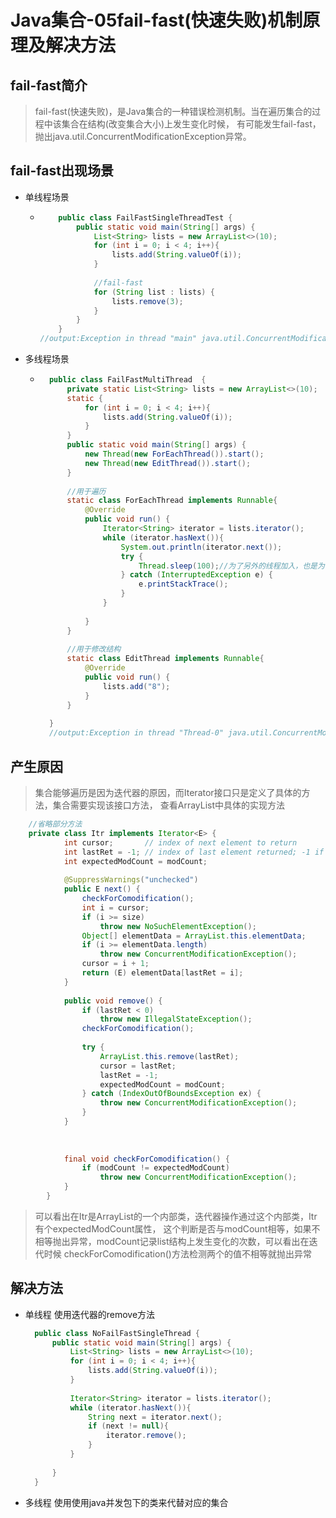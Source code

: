 # Java集合-05fail-fast(快速失败)机制原理及解决方法

## fail-fast简介
> fail-fast(快速失败)，是Java集合的一种错误检测机制。当在遍历集合的过程中该集合在结构(改变集合大小)上发生变化时候，
有可能发生fail-fast，抛出java.util.ConcurrentModificationException异常。

## fail-fast出现场景
- 单线程场景
  - ```java
        public class FailFastSingleThreadTest {
            public static void main(String[] args) {
                List<String> lists = new ArrayList<>(10);
                for (int i = 0; i < 4; i++){
                    lists.add(String.valueOf(i));
                }
        
                //fail-fast
                for (String list : lists) {
                    lists.remove(3);
                }
            }
        }
    //output:Exception in thread "main" java.util.ConcurrentModificationException
    ```
- 多线程场景
    - ```java
        public class FailFastMultiThread  {
            private static List<String> lists = new ArrayList<>(10);
            static {
                for (int i = 0; i < 4; i++){
                    lists.add(String.valueOf(i));
                }
            }
            public static void main(String[] args) {
                new Thread(new ForEachThread()).start();
                new Thread(new EditThread()).start();
            }
        
            //用于遍历
            static class ForEachThread implements Runnable{
                @Override
                public void run() {
                    Iterator<String> iterator = lists.iterator();
                    while (iterator.hasNext()){
                        System.out.println(iterator.next());
                        try {
                            Thread.sleep(100);//为了另外的线程加入，也是为了结合在遍历时候修改结构
                        } catch (InterruptedException e) {
                            e.printStackTrace();
                        }
                    }
        
                }
            }
        
            //用于修改结构
            static class EditThread implements Runnable{
                @Override
                public void run() {
                    lists.add("8");
                }
            }
        
        }
        //output:Exception in thread "Thread-0" java.util.ConcurrentModificationException
      ```
## 产生原因
> 集合能够遍历是因为迭代器的原因，而Iterator接口只是定义了具体的方法，集合需要实现该接口方法，
查看ArrayList中具体的实现方法
```java
    //省略部分方法
    private class Itr implements Iterator<E> {
            int cursor;       // index of next element to return
            int lastRet = -1; // index of last element returned; -1 if no such
            int expectedModCount = modCount;
    
            @SuppressWarnings("unchecked")
            public E next() {
                checkForComodification();
                int i = cursor;
                if (i >= size)
                    throw new NoSuchElementException();
                Object[] elementData = ArrayList.this.elementData;
                if (i >= elementData.length)
                    throw new ConcurrentModificationException();
                cursor = i + 1;
                return (E) elementData[lastRet = i];
            }
    
            public void remove() {
                if (lastRet < 0)
                    throw new IllegalStateException();
                checkForComodification();
    
                try {
                    ArrayList.this.remove(lastRet);
                    cursor = lastRet;
                    lastRet = -1;
                    expectedModCount = modCount;
                } catch (IndexOutOfBoundsException ex) {
                    throw new ConcurrentModificationException();
                }
            }
    
            
    
            final void checkForComodification() {
                if (modCount != expectedModCount)
                    throw new ConcurrentModificationException();
            }
        }
```
> 可以看出在Itr是ArrayList的一个内部类，迭代器操作通过这个内部类，Itr有个expectedModCount属性，
这个判断是否与modCount相等，如果不相等抛出异常，modCount记录list结构上发生变化的次数，可以看出在迭代时候
checkForComodification()方法检测两个的值不相等就抛出异常


## 解决方法
- 单线程
    使用迭代器的remove方法
    ```java
      public class NoFailFastSingleThread {
          public static void main(String[] args) {
              List<String> lists = new ArrayList<>(10);
              for (int i = 0; i < 4; i++){
                  lists.add(String.valueOf(i));
              }
      
              Iterator<String> iterator = lists.iterator();
              while (iterator.hasNext()){
                  String next = iterator.next();
                  if (next != null){
                      iterator.remove();
                  }
              }
      
          }
      }
    ```
- 多线程
    使用使用java并发包下的类来代替对应的集合

